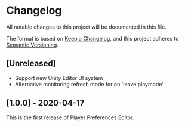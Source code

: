 # Changelog
All notable changes to this project will be documented in this file.

The format is based on [Keep a Changelog](https://keepachangelog.com/en/1.0.0/),
and this project adheres to [Semantic Versioning](https://semver.org/spec/v2.0.0.html).

## [Unreleased]
- Support new Unity Editor UI system
- Alternative monitoring refresh mode for on 'leave playmode'

## [1.0.0] - 2020-04-17
This is the first release of Player Preferences Editor.